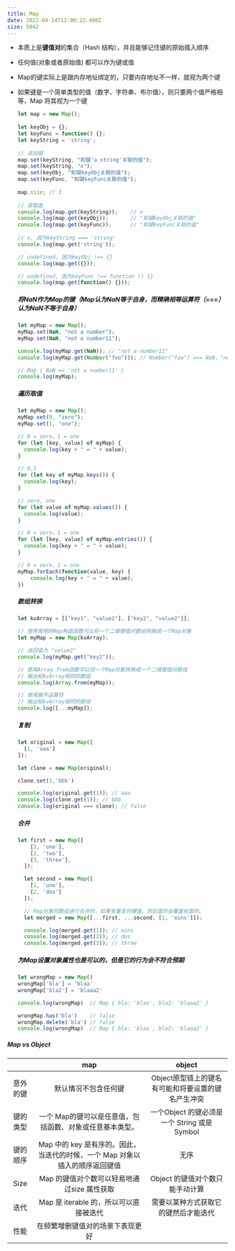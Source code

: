 ```yaml
---
title: Map
date: 2022-04-14T12:00:22.490Z
size: 5042
---
```

- 本质上是**键值对**的集合（Hash 结构），并且能够记住键的原始插入顺序

- 任何值(对象或者原始值) 都可以作为键或值

- Map的键实际上是跟内存地址绑定的，只要内存地址不一样，就视为两个键

- 如果键是一个简单类型的值（数字、字符串、布尔值），则只要两个值严格相等，Map 将其视为一个键

  ```javascript
  let map = new Map();
   
  let keyObj = {};
  let keyFunc = function() {};
  let keyString = 'string';
   
  // 添加键
  map.set(keyString, "和键'a string'关联的值");
  map.set(keyString, "x");
  map.set(keyObj, "和键keyObj关联的值");
  map.set(keyFunc, "和键keyFunc关联的值");
   
  map.size; // 3
   
  // 读取值
  console.log(map.get(keyString));    // x
  console.log(map.get(keyObj));       // "和键keyObj关联的值"
  console.log(map.get(keyFunc));      // "和键keyFunc关联的值"
   
  // x, 因为keyString === 'string'
  console.log(map.get('string'));   
  
  // undefined, 因为keyObj !== {}
  console.log(map.get({}));    
  
  // undefined, 因为keyFunc !== function () {}
  console.log(map.get(function() {}));
  ```
  ##### 将NaN作为Map的键（Map认为NaN等于自身，而精确相等运算符（===）认为NaN不等于自身）

  ```javascript
  let myMap = new Map();
  myMap.set(NaN, "not a number");
  myMap.set(NaN, "not a number11");
  
  console.log(myMap.get(NaN)); // "not a number11"
  console.log(myMap.get(Number("foo"))); // Number("foo") === NaN，"not a number11"
  
  // Map { NaN => 'not a number11' }
  console.log(myMap);
  ```

  ##### 遍历取值

  ```javascript
  let myMap = new Map();
  myMap.set(0, "zero");
  myMap.set(1, "one");
  
  // 0 = zero，1 = one
  for (let [key, value] of myMap) {
    console.log(key + " = " + value);
  }
  
  // 0,1
  for (let key of myMap.keys()) {
    console.log(key);
  }
  
  // zero, one
  for (let value of myMap.values()) {
    console.log(value);
  }
  
  // 0 = zero，1 = one
  for (let [key, value] of myMap.entries()) {
    console.log(key + " = " + value);
  }
  
  // 0 = zero，1 = one
  myMap.forEach(function(value, key) {
      console.log(key + " = " + value);
  })
  ```

  ##### 数组转换

  ```javascript
  let kvArray = [["key1", "value1"], ["key2", "value2"]];
  
  // 使用常规的Map构造函数可以将一个二维键值对数组转换成一个Map对象
  let myMap = new Map(kvArray);
  
  // 返回值为 "value2"
  console.log(myMap.get("key2")); 
  
  // 使用Array.from函数可以将一个Map对象转换成一个二维键值对数组
  // 输出和kvArray相同的数组
  console.log(Array.from(myMap)); 
  
  // 使用展开运算符
  // 输出和kvArray相同的数组
  console.log([...myMap]);
  ```

  ##### 复制

  ```javascript
  let original = new Map([
    [1, 'aaa']
  ]);
  
  let clone = new Map(original);
  
  clone.set(1,'bbb')
  
  console.log(original.get(1)); // aaa
  console.log(clone.get(1)); // bbb
  console.log(original === clone); // false
  ```

  ##### 合并

  ```javascript
  let first = new Map([
      [1, 'one'],
      [2, 'two'],
      [3, 'three'],
    ]);
  
    let second = new Map([
      [1, 'uno'],
      [2, 'dos']
    ]);
  
    // Map对象同数组进行合并时，如果有重复的键值，则后面的会覆盖前面的。
    let merged = new Map([...first, ...second, [1, 'eins']]);
  
    console.log(merged.get(1)); // eins
    console.log(merged.get(2)); // dos
    console.log(merged.get(3)); // three
  ```

  ##### 为Map设置对象属性也是可以的，但是它的行为会不符合预期

  ```javascript
  let wrongMap = new Map()
  wrongMap['bla'] = 'blaa'
  wrongMap['bla2'] = 'blaaa2'
  
  console.log(wrongMap)  // Map { bla: 'blaa', bla2: 'blaaa2' }
  
  wrongMap.has('bla')    // false
  wrongMap.delete('bla') // false
  console.log(wrongMap)  // Map { bla: 'blaa', bla2: 'blaaa2' }
  ```

##### Map vs Object
|          | map | object |
| :------: | :----------------------------------------------------------: | :------------------------------------------------: |
| 意外的键 |                     默认情况不包含任何键                     | Object原型链上的键名有可能和将要设置的键名产生冲突 |
| 键的类型 |   一个 Map的键可以是任意值，包括函数、对象或任意基本类型。   | 一个Object 的键必须是一个 String 或是Symbol      |
| 键的顺序 | Map 中的 key 是有序的。因此，当迭代的时候，一个 Map 对象以插入的顺序返回键值 | 无序                                               |
| Size     |         Map 的键值对个数可以轻易地通过size 属性获取          | Object 的键值对个数只能手动计算                    |
| 迭代     |           Map 是 iterable 的，所以可以直接被迭代           | 需要以某种方式获取它的键然后才能迭代               |
| 性能     |              在频繁增删键值对的场景下表现更好              ||

